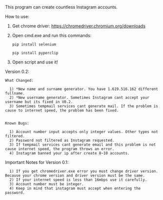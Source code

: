 This program can create countless Instagram accounts.

How to use:

1) Get chrome driver: 
      https://chromedriver.chromium.org/downloads
2) Open cmd.exe and run this commands:
      
       pip install selenium
      
       pip install pyperclip


3) Open script and use it!



Version 0.2:

    What Changed:
      
      1) *New name and surname generator. You have 1.619.516.162 different fullname.
      2) *New username generator. Sometimes Instagram cant accept your username but its fixed in V0.2.
      3) Sometimes tempmail services cant generate mail. If the problem is cause to internet speed, the problem has been fixed.
      
      
    Known Bugs:
      
      1) Account number input accepts only integer values. Other types not filtered.
      2) Password not filtered as Instagram requested.
      3) If tempmail services cant generate email and this problem is not cause internet speed, the program throws an error.
      4) Instagram banned your ip after create 8~10 accounts.












Important Notes for Version 0.1:


      1) If you get chromedriver.exe error you must change driver version. Because your chrome version and driver version must be the same.
      2) If your internet speed is less than 16mbps use it carefully.
      3) Account number must be integer.
      4) Keep in mind that instagram must accept when entering the password.
